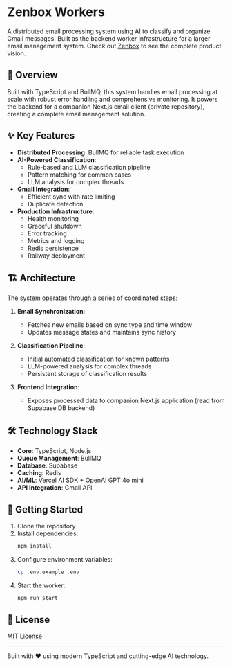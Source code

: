 # Zenbox Workers

A distributed email processing system using AI to classify and organize Gmail messages. Built as the backend worker infrastructure for a larger email management system. Check out [Zenbox](https://zen-inbox.vercel.app/) to see the complete product vision.

## 🚀 Overview

Built with TypeScript and BullMQ, this system handles email processing at scale with robust error handling and comprehensive monitoring. It powers the backend for a companion Next.js email client (private repository), creating a complete email management solution.

## ✨ Key Features

- **Distributed Processing**: BullMQ for reliable task execution
- **AI-Powered Classification**: 
  - Rule-based and LLM classification pipeline
  - Pattern matching for common cases
  - LLM analysis for complex threads
- **Gmail Integration**: 
  - Efficient sync with rate limiting
  - Duplicate detection
- **Production Infrastructure**:
  - Health monitoring
  - Graceful shutdown
  - Error tracking
  - Metrics and logging
  - Redis persistence
  - Railway deployment

## 🏗️ Architecture

The system operates through a series of coordinated steps:

1. **Email Synchronization**: 
   - Fetches new emails based on sync type and time window
   - Updates message states and maintains sync history
   
2. **Classification Pipeline**:
   - Initial automated classification for known patterns
   - LLM-powered analysis for complex threads
   - Persistent storage of classification results
   
3. **Frontend Integration**:
   - Exposes processed data to companion Next.js application (read from Supabase DB backend)

## 🛠️ Technology Stack

- **Core**: TypeScript, Node.js
- **Queue Management**: BullMQ
- **Database**: Supabase
- **Caching**: Redis
- **AI/ML**: Vercel AI SDK + OpenAI GPT 4o mini
- **API Integration**: Gmail API


## 🚀 Getting Started

1. Clone the repository
2. Install dependencies:
   ```bash
   npm install
   ```
3. Configure environment variables:
   ```bash
   cp .env.example .env
   ```
4. Start the worker:
   ```bash
   npm run start
   ```

## 📝 License

[MIT License](LICENSE)

---

Built with ❤️ using modern TypeScript and cutting-edge AI technology.
